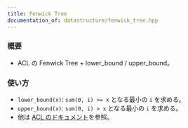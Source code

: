 ```yaml
---
title: Fenwick Tree
documentation_of: datastructure/fenwick_tree.hpp
---
```


### 概要
- ACL の Fenwick Tree + lower_bound / upper_bound。
  
### 使い方
- `lower_bound(x)`: `sum(0, i) >= x` となる最小の `i` を求める。
- `upper_bound(x)`: `sum(0, i) > x` となる最小の `i` を求める。
- 他は [ACL のドキュメント](https://atcoder.github.io/ac-library/production/document_ja/fenwicktree.html)を参照。